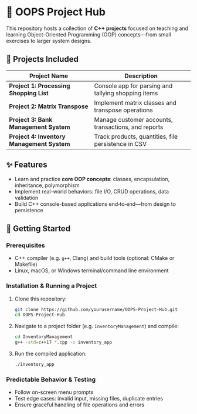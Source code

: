 # 🧠 OOPS Project Hub

This repository hosts a collection of **C++ projects** focused on teaching and learning Object-Oriented Programming (OOP) concepts—from small exercises to larger system designs.

## 🔧 Projects Included

| Project Name                     | Description                                            |
|----------------------------------|--------------------------------------------------------|
| **Project 1: Processing Shopping List**   | Console app for parsing and tallying shopping items |
| **Project 2: Matrix Transpose**           | Implement matrix classes and transpose operations   |
| **Project 3: Bank Management System**     | Manage customer accounts, transactions, and reports |
| **Project 4: Inventory Management System**| Track products, quantities, file persistence in CSV  |

## ✨ Features

- Learn and practice **core OOP concepts**: classes, encapsulation, inheritance, polymorphism  
- Implement real-world behaviors: file I/O, CRUD operations, data validation  
- Build C++ console-based applications end‑to‑end—from design to persistence  

## 🚀 Getting Started

### Prerequisites

- C++ compiler (e.g. `g++`, Clang) and build tools (optional: CMake or Makefile)  
- Linux, macOS, or Windows terminal/command line environment  

### Installation & Running a Project

1. Clone this repository:

    ```bash
    git clone https://github.com/yourusername/OOPS-Project-Hub.git
    cd OOPS-Project-Hub
    ```

2. Navigate to a project folder (e.g. `InventoryManagement`) and compile:

    ```bash
    cd InventoryManagement
    g++ -std=c++17 *.cpp -o inventory_app
    ```

3. Run the compiled application:

    ```bash
    ./inventory_app
    ```

### Predictable Behavior & Testing

- Follow on-screen menu prompts
- Test edge cases: invalid input, missing files, duplicate entries
- Ensure graceful handling of file operations and errors
